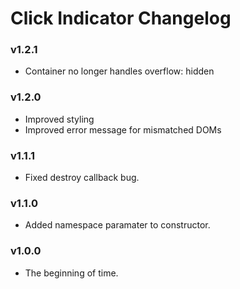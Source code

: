 # Click Indicator Changelog

### v1.2.1

 - Container no longer handles overflow: hidden

### v1.2.0

- Improved styling
- Improved error message for mismatched DOMs

### v1.1.1

- Fixed destroy callback bug.

### v1.1.0

- Added namespace paramater to constructor.

### v1.0.0

- The beginning of time.
